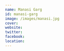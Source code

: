 ```yaml
---
name: Manasi Garg
id: manasi-garg
image: /images/manasi.jpg
cover:
website:
twitter: 
facebook:
location: 
---
```

